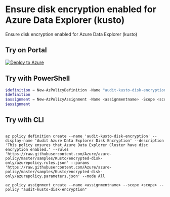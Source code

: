 # Ensure disk encryption enabled for Azure Data Explorer (kusto)

Ensure disk encryption enabled for Azure Data Explorer (kusto)

## Try on Portal

[![Deploy to Azure](http://azuredeploy.net/deploybutton.png)](https://portal.azure.com/#blade/Microsoft_Azure_Policy/CreatePolicyDefinitionBlade/uri/https%3A%2F%2Fraw.githubusercontent.com%2FAzure%2Fazure-policy%2Fmaster%2Fsamples%2FKusto%2Fencrypted-disk-only%2Fazurepolicy.json)

## Try with PowerShell

````powershell
$definition = New-AzPolicyDefinition -Name "audit-kusto-disk-encryption" -DisplayName "Audit Azure Data Explorer Disk Encryption" -description "This policy ensures that Azure Data Explorer Cluster have disc encryption enabled." -Policy 'https://raw.githubusercontent.com/Azure/azure-policy/master/samples/Kusto/encrypted-disk-only/azurepolicy.rules.json' -Parameter 'https://raw.githubusercontent.com/Azure/azure-policy/master/samples/Kusto/encrypted-disk-only/azurepolicy.parameters.json' -Mode All
$definition
$assignment = New-AzPolicyAssignment -Name <assignmentname> -Scope <scope>  -PolicyDefinition $definition
$assignment 
````



## Try with CLI

````cli

az policy definition create --name 'audit-kusto-disk-encryption' --display-name 'Audit Azure Data Explorer Disk Encryption' --description 'This policy ensures that Azure Data Explorer Cluster have disc encryption enabled.' --rules 'https://raw.githubusercontent.com/Azure/azure-policy/master/samples/Kusto/encrypted-disk-only/azurepolicy.rules.json' --params 'https://raw.githubusercontent.com/Azure/azure-policy/master/samples/Kusto/encrypted-disk-only/azurepolicy.parameters.json' --mode All

az policy assignment create --name <assignmentname> --scope <scope> --policy "audit-kusto-disk-encryption" 

````

